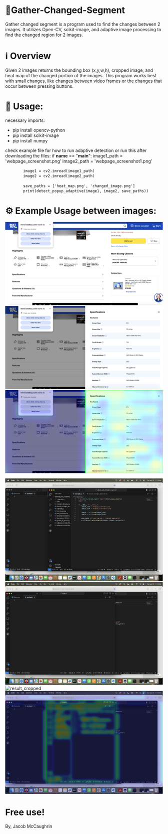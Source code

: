 # 🌟Gather-Changed-Segment

Gather changed segment is a program used to find the changes between 2 images. It utilizes Open-CV, scikit-image, and adaptive image processing to find the changed region for 2 images. 

# ℹ️ Overview

Given 2 images returns the bounding box (x,y,w,h), cropped image, and heat map of the changed portion of the images. This program works best with small changes, like changes between video frames or the changes that occur between pressing buttons. 

# 🚀 Usage:

necessary imports:

- pip install opencv-python
- pip install scikit-image
- pip install numpy

check example file for how to run adaptive detection or run this after downloading the files:
        if __name__ == "__main__":
            image1_path = 'webpage_screenshot.png'
            image2_path = 'webpage_screenshot1.png'
        
            image1 = cv2.imread(image1_path)
            image2 = cv2.imread(image2_path)
        
            save_paths = ['heat_map.png', 'changed_image.png']
            print(detect_popup_adaptive(image1, image2, save_paths))

# ⚙️ Example Usage between images:

![webpage_screenshot0](./testing-images/webpage_screenshot.png)
![webpage_screenshot1](./testing-images/webpage_screenshot1.png)
![resulting_changed](./testing-images/asdjiaid.png)

![before](./testing-images/before.png)
![after](./testing-images/after.png)
![result_cropped](./testing-images/changed.png)
![result_heatmap](./testing-images/heat_map.png)

# Free use!

By, Jacob McCaughrin 








